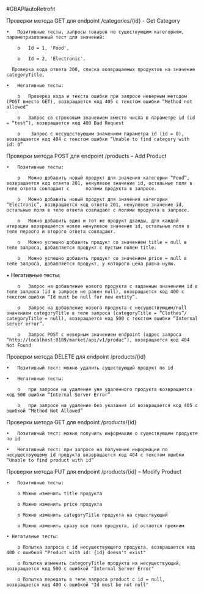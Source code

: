 #GBAPIautoRetrofit

Проверки метода GET для endpoint /categories/{id}  - Get Category

    •	Позитивные тесты, запросы товаров по существующим категориям, параметризованный тест для значений:

        o	Id = 1, 'Food', 

        o	Id = 2, 'Electronic'.
      
      Проверка кода ответа 200, списка возвращаемых продуктов на значение categoryTitle. 
    
    •	Негативные тесты:
    
        o	Проверка кода и текста ошибки при запросе неверным методом (POST вместо GET), возвращается код 405 с текстом ошибки “Method not allowed”
        
        o	Запрос со строковым значением вместо числа в параметре id (id = “test”), возвращается код 400 Bad Request
        
        o	 Запрос с несуществующим значением параметра id (id = 0), возвращается код 404 с текстом ошибки “Unable to find category with id: 0”


Проверки метода POST для endpoint /products – Add Product
  
    •	Позитивные тесты:
    
        o	Можно добавить новый продукт для значения категории “Food”, возвращается код ответа 201, ненулевое значение id, остальные поля в теле ответа совпадают с      полями продукта в запросе.
        
        o	Можно добавить новый продукт для значения категории “Electronic”, возвращается код ответа 201, ненулевое значение id, остальные поля в теле ответа совпадают с полями продукта в запросе.
        
        o	Можно добавить один и тот же продукт дважды, для каждой итерации возвращается новое ненулевое значение id, остальные поля в теле первого и второго ответа совпадают.
        
        o	Можно успешно добавить продукт со значением title = null в теле запроса, добавляется продукт с пустым полем title.
        
        o	Можно успешно добавить продукт со значением price = null в теле запроса, добавляется продукт, у которого цена равна нулю.
   
   •	Негативные тесты:
   
        o	Запрос на добавление нового продукта с заданным значением id в теле запроса (id в запросе не равен null), возвращается код 400 с текстом ошибки “Id must be null for new entity”.
        
        o	Запрос на добавление нового продукта с несуществующим/null  значением categoryTitle в теле запроса (categoryTitle = “Clothes”/ categoryTitle = null), возвращается код 500 с текстом ошибки “Internal server error”.
        
        o	Запрос POST с неверным значением endpoint (адрес запроса “http://localhost:8189/market/api/v1/produc”), возвращается код 404 Not Found 


Проверки метода DELETE для endpoint /products/{id}
    
    •	Позитивный тест: можно удалить существующий продукт по id
    
    •	Негативные тесты: 
    
        o	при запросе на удаление уже удаленного продукта возвращается код 500 ошибки “Internal Server Error”
        
        o	при запросе на удаление без указания id возвращается код 405 с ошибкой “Method Not Allowed”


Проверки метода GET для endpoint /products/{id}
    
    •	Позитивный тест: можно получить информацию о существующем продукте по id
    
    •	Негативный тест: при запросе на получение информации по несуществующему id продукта возвращается код 404 с текстом ошибки “Unable to find product with id”


Проверки метода PUT для endpoint /products/{id} – Modify Product

    •	Позитивные тесты:
    
        o Можно изменить title продукта 
        
        o Можно изменить price продукта
        
        o Можно изменить categoryTitle продукта на существующий
        
        o Можно изменить сразу все поля продукта, id остается прежним
    
    • Негативные тесты:
    
        o Попытка запроса с id несуществующего продукта, возвращается код 400 с ошибкой "Product with id: {id} doesn't exist"
        
        o Попытка изменить categoryTitle продукта на несуществующий, возвращается код 500 с ошибкой "Internal Server Error"
        
        o Попытка передать в теле запроса product с id = null, возвращается код 400 с ошибкой "Id must be not null"
